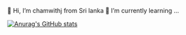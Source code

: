 👋 Hi, I’m chamwithj from Sri lanka 🌱 I’m currently learning ...

[![Anurag's GitHub stats](https://github-readme-stats.vercel.app/api?username=chamwithj)](https://github.com/anuraghazra/github-readme-stats)

